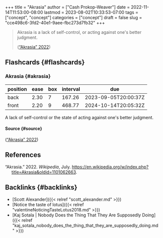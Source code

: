 +++
title = "Akrasia"
author = ["Cash Prokop-Weaver"]
date = 2022-11-14T11:53:00-08:00
lastmod = 2023-08-02T10:33:53-07:00
tags = ["concept", "concept"]
categories = ["concept"]
draft = false
slug = "cce498c6-3fd2-40e1-9aee-fbc273d7fb32"
+++

> Akrasia is a lack of self-control, or acting against one's better judgment.
>
> (<a href="#citeproc_bib_item_1">“Akrasia” 2022</a>)


## Flashcards {#flashcards}


### Akrasia {#akrasia}

| position | ease | box | interval | due                  |
|----------|------|-----|----------|----------------------|
| back     | 2.30 | 7   | 167.26   | 2023-09-05T20:00:37Z |
| front    | 2.20 | 9   | 468.77   | 2024-10-14T20:05:32Z |

A lack of self-control or the state of acting against one's better judgment.


#### Source {#source}

(<a href="#citeproc_bib_item_1">“Akrasia” 2022</a>)

## References

<style>.csl-entry{text-indent: -1.5em; margin-left: 1.5em;}</style><div class="csl-bib-body">
  <div class="csl-entry"><a id="citeproc_bib_item_1"></a>“Akrasia.” 2022. <i>Wikipedia</i>, July. <a href="https://en.wikipedia.org/w/index.php?title=Akrasia&oldid=1101062663">https://en.wikipedia.org/w/index.php?title=Akrasia&#38;oldid=1101062663</a>.</div>
</div>


## Backlinks {#backlinks}

-   [Scott Alexander]({{< relref "scott_alexander.md" >}})
-   [Notice the taste of lotus]({{< relref "valentineNoticingTasteLotus2018.md" >}})
-   [Kaj Sotala | Nobody Does the Thing That They Are Supposedly Doing]({{< relref "kaj_sotala_nobody_does_the_thing_that_they_are_supposedly_doing.md" >}})
